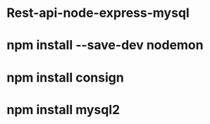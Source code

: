 # Rest-api-node-express-mysql
# npm install --save-dev nodemon
# npm install consign
# npm install mysql2